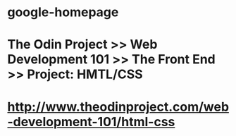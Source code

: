# google-homepage
# The Odin Project >> Web Development 101 >> The Front End >> Project: HMTL/CSS
# http://www.theodinproject.com/web-development-101/html-css